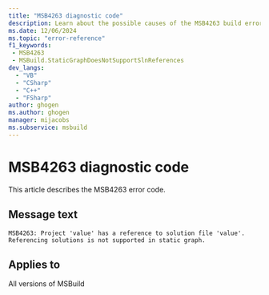 ```yaml
---
title: "MSB4263 diagnostic code"
description: Learn about the possible causes of the MSB4263 build error, and get troubleshooting tips.
ms.date: 12/06/2024
ms.topic: "error-reference"
f1_keywords:
 - MSB4263
 - MSBuild.StaticGraphDoesNotSupportSlnReferences
dev_langs:
  - "VB"
  - "CSharp"
  - "C++"
  - "FSharp"
author: ghogen
ms.author: ghogen
manager: mijacobs
ms.subservice: msbuild
---
```


# MSB4263 diagnostic code

<!-- :::ErrorDefinitionDescription::: -->
<!-- :::editable-content name="introDescription"::: -->
This article describes the MSB4263 error code.
<!-- :::editable-content-end::: -->

## Message text

`MSB4263: Project 'value' has a reference to solution file 'value'. Referencing solutions is not supported in static graph.`

<!-- :::editable-content name="postOutputDescription"::: -->
<!--
LOCALIZATION: {0} and {1} are file paths
-->
<!-- :::editable-content-end::: -->
<!-- :::ErrorDefinitionDescription-end::: -->

## Applies to

All versions of MSBuild
